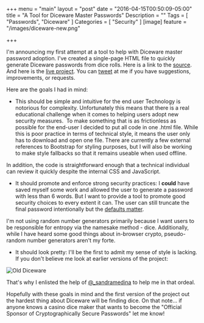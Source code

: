 +++
menu = "main"
layout = "post"
date = "2016-04-15T00:50:09-05:00"
title = "A Tool for Diceware Master Passwords"
Description = ""
Tags = [
  "Passwords",
  "Diceware"
]
Categories = [
  "Security"
]
[image] 
feature = "/images/diceware-new.png"

+++

I'm announcing my first attempt at a tool to help with Diceware master password adoption. I've created a single-page HTML file to quickly generate Diceware passwords from dice rolls. Here is a link to the [source](https://github.com/fernando-mc/EasyDice). And here is the [live project](https://rawgit.com/fernando-mc/EasyDice/master/index.html). You can [tweet](https://twitter.com/fmc_sea) at me if you have suggestions, improvements, or requests. 

Here are the goals I had in mind:
* This should be simple and intuitive for the end user
Technology is notorious for complexity. Unfortunately this means that there is a real educational challenge when it comes to helping users adopt new security measures.  To make something that is as frictionless as possible for the end-user I decided to put all code in one .html file. While this is poor practice in terms of technical style, it means the user only has to download and open one file. There are currently a few external references to Bootstrap for styling purposes, but I will also be working to make style fallbacks so that it remains useable when used offline.

In addition, the code is straightforward enough that a technical individual can review it quickly despite the internal CSS and JavaScript.

* It should promote and enforce strong security practices:
I **could** have saved myself some work and allowed the user to generate a password with less than 6 words. But I want to provide a tool to promote good security choices to every extent it can. The user can still truncate the final password intentionally but the [defaults matter](http://www.nytimes.com/2011/10/16/technology/default-choices-are-hard-to-resist-online-or-not.html).

I'm not using random number generators primarily because I want users to be responsible for entropy via the namesake method - dice. Additionally, while I have heard some good things about in-browser crypto, pseudo-random number generators aren't my forte.

* It should look pretty:
I'll be the first to admit my sense of style is lacking. If you don't believe me look at earlier versions of the project:

![Old Diceware](/images/diceware-old.png)

That's why I enlisted the help of [@_sandramedina](https://twitter.com/_sandramedina) to help me in that ordeal.

Hopefully with these goals in mind and the first version of the project out the hardest thing about Diceware will be finding dice. On that note... if anyone knows a casino dice maker that wants to become the "Official Sponsor of Cryptographically Secure Passwords" let me know!